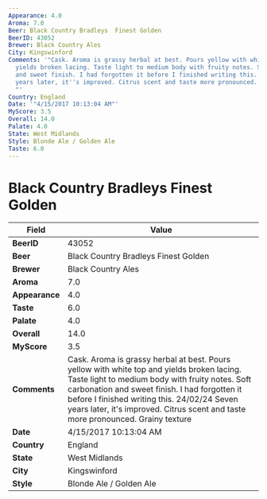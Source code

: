 ```yaml
---
Appearance: 4.0
Aroma: 7.0
Beer: Black Country Bradleys  Finest Golden
BeerID: 43052
Brewer: Black Country Ales
City: Kingswinford
Comments: '"Cask. Aroma is grassy herbal at best. Pours yellow with white top and
  yields broken lacing. Taste light to medium body with fruity notes. Soft carbonation
  and sweet finish. I had forgotten it before I finished writing this. 24/02/24 Seven
  years later, it''s improved. Citrus scent and taste more pronounced. Grainy texture
  "'
Country: England
Date: '"4/15/2017 10:13:04 AM"'
MyScore: 3.5
Overall: 14.0
Palate: 4.0
State: West Midlands
Style: Blonde Ale / Golden Ale
Taste: 6.0
---
```


# Black Country Bradleys  Finest Golden

| Field         | Value |
|---------------|-------|
| **BeerID** | 43052 |
| **Beer** | Black Country Bradleys  Finest Golden |
| **Brewer** | Black Country Ales |
| **Aroma** | 7.0 |
| **Appearance** | 4.0 |
| **Taste** | 6.0 |
| **Palate** | 4.0 |
| **Overall** | 14.0 |
| **MyScore** | 3.5 |
| **Comments** | Cask. Aroma is grassy herbal at best. Pours yellow with white top and yields broken lacing. Taste light to medium body with fruity notes. Soft carbonation and sweet finish. I had forgotten it before I finished writing this. 24/02/24 Seven years later, it's improved. Citrus scent and taste more pronounced. Grainy texture  |
| **Date** | 4/15/2017 10:13:04 AM |
| **Country** | England |
| **State** | West Midlands |
| **City** | Kingswinford |
| **Style** | Blonde Ale / Golden Ale |
